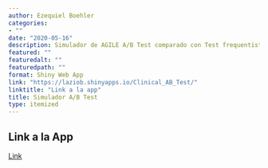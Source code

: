 ```yaml
---
author: Ezequiel Boehler
categories:
- ""
date: "2020-05-16"
description: Simulador de AGILE A/B Test comparado con Test frequentista clásico
featured: ""
featuredalt: ""
featuredpath: ""
format: Shiny Web App
link: "https://laziob.shinyapps.io/Clinical_AB_Test/"
linktitle: "Link a la app"
title: Simulador A/B Test
type: itemized
---
```


## Link a la App
[Link](https://laziob.shinyapps.io/Clinical_AB_Test/ "App")
